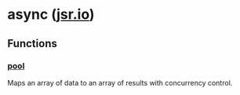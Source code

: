 # async ([jsr.io](https://jsr.io/@tugrulates/async))

## Functions

### [pool](https://jsr.io/@tugrulates/async/doc/~/pool)

Maps an array of data to an array of results with concurrency control.
